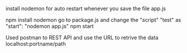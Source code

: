 install nodemon for auto restart whenever you save the file app.js

npm install nodemon
go to package.js and change the "script" "test" as "start": "nodemon app.js"
npm start


Used postman to REST API and use the URL to retrive the data
localhost:portname/path